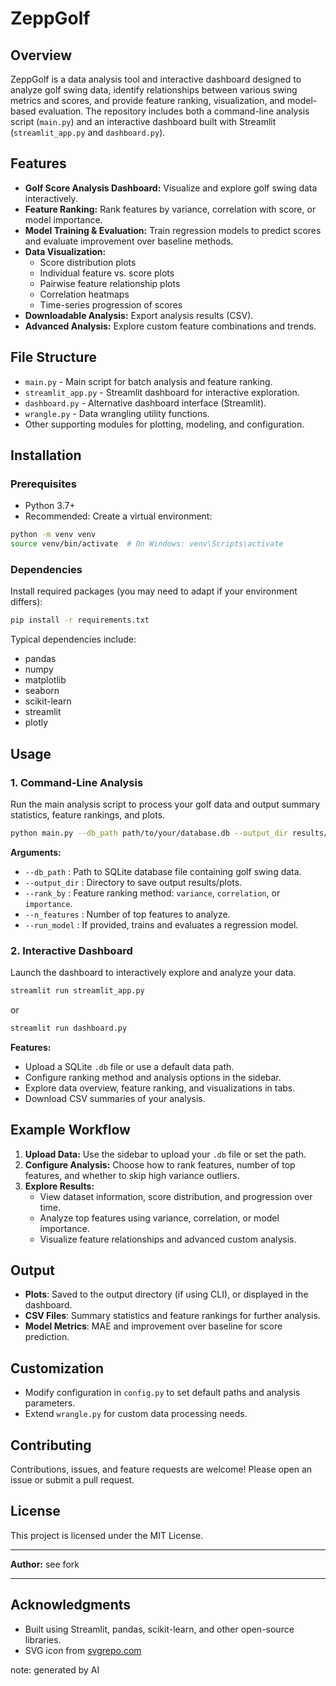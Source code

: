 # ZeppGolf

## Overview

ZeppGolf is a data analysis tool and interactive dashboard designed to analyze golf swing data, identify relationships between various swing metrics and scores, and provide feature ranking, visualization, and model-based evaluation. The repository includes both a command-line analysis script (`main.py`) and an interactive dashboard built with Streamlit (`streamlit_app.py` and `dashboard.py`).

## Features

- **Golf Score Analysis Dashboard:** Visualize and explore golf swing data interactively.
- **Feature Ranking:** Rank features by variance, correlation with score, or model importance.
- **Model Training & Evaluation:** Train regression models to predict scores and evaluate improvement over baseline methods.
- **Data Visualization:** 
  - Score distribution plots
  - Individual feature vs. score plots
  - Pairwise feature relationship plots
  - Correlation heatmaps
  - Time-series progression of scores
- **Downloadable Analysis:** Export analysis results (CSV).
- **Advanced Analysis:** Explore custom feature combinations and trends.

## File Structure

- `main.py` - Main script for batch analysis and feature ranking.
- `streamlit_app.py` - Streamlit dashboard for interactive exploration.
- `dashboard.py` - Alternative dashboard interface (Streamlit).
- `wrangle.py` - Data wrangling utility functions.
- Other supporting modules for plotting, modeling, and configuration.

## Installation

### Prerequisites

- Python 3.7+
- Recommended: Create a virtual environment:

```bash
python -m venv venv
source venv/bin/activate  # On Windows: venv\Scripts\activate
```

### Dependencies

Install required packages (you may need to adapt if your environment differs):

```bash
pip install -r requirements.txt
```

Typical dependencies include:
- pandas
- numpy
- matplotlib
- seaborn
- scikit-learn
- streamlit
- plotly

## Usage

### 1. Command-Line Analysis

Run the main analysis script to process your golf data and output summary statistics, feature rankings, and plots.

```bash
python main.py --db_path path/to/your/database.db --output_dir results/ --rank_by variance --n_features 10 --run_model
```

**Arguments:**
- `--db_path` : Path to SQLite database file containing golf swing data.
- `--output_dir` : Directory to save output results/plots.
- `--rank_by` : Feature ranking method: `variance`, `correlation`, or `importance`.
- `--n_features` : Number of top features to analyze.
- `--run_model` : If provided, trains and evaluates a regression model.

### 2. Interactive Dashboard

Launch the dashboard to interactively explore and analyze your data.

```bash
streamlit run streamlit_app.py
```
or
```bash
streamlit run dashboard.py
```

**Features:**
- Upload a SQLite `.db` file or use a default data path.
- Configure ranking method and analysis options in the sidebar.
- Explore data overview, feature ranking, and visualizations in tabs.
- Download CSV summaries of your analysis.

## Example Workflow

1. **Upload Data:** Use the sidebar to upload your `.db` file or set the path.
2. **Configure Analysis:** Choose how to rank features, number of top features, and whether to skip high variance outliers.
3. **Explore Results:** 
    - View dataset information, score distribution, and progression over time.
    - Analyze top features using variance, correlation, or model importance.
    - Visualize feature relationships and advanced custom analysis.

## Output

- **Plots**: Saved to the output directory (if using CLI), or displayed in the dashboard.
- **CSV Files**: Summary statistics and feature rankings for further analysis.
- **Model Metrics**: MAE and improvement over baseline for score prediction.

## Customization

- Modify configuration in `config.py` to set default paths and analysis parameters.
- Extend `wrangle.py` for custom data processing needs.

## Contributing

Contributions, issues, and feature requests are welcome! Please open an issue or submit a pull request.

## License

This project is licensed under the MIT License.

---

**Author:** see fork

---

## Acknowledgments

- Built using Streamlit, pandas, scikit-learn, and other open-source libraries.
- SVG icon from [svgrepo.com](https://www.svgrepo.com/show/133519/golf.svg)

note: generated by AI
